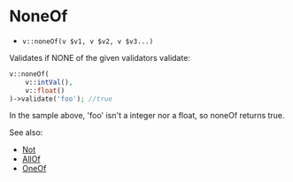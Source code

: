# NoneOf

- `v::noneOf(v $v1, v $v2, v $v3...)`

Validates if NONE of the given validators validate:

```php
v::noneOf(
    v::intVal(),
    v::float()
)->validate('foo'); //true
```

In the sample above, 'foo' isn't a integer nor a float, so noneOf returns true.

See also:

  * [Not](Not.md)
  * [AllOf](AllOf.md)
  * [OneOf](OneOf.md)
